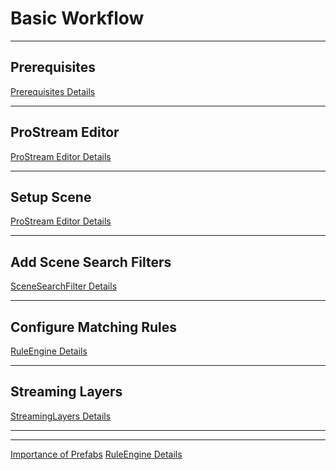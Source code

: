 # Basic Workflow

---------

[//]: # (Important Prequisites: Include PreRequisites.md)

## Prerequisites

<a href="Prerequisites.md" summary="View Additional Details">Prerequisites Details</a>

<include from="Prerequisites.md" element-id="prerequisites_id"/>

---------

[//]: # (Access the ProStream Editor: Include ProStream-Editor.md)

## ProStream Editor

<a href="ProStream-Editor.md" summary="View Additional Details">ProStream Editor Details</a>

<include from="ProStream-Editor.md" element-id="access_prostream_editor_id"/>

---------

[//]: # (Setup Scene: Include ProStream-Editor.md)

## Setup Scene

<a href="ProStream-Editor.md" summary="View Additional Details">ProStream Editor Details</a>

<include from="ProStream-Editor.md" element-id="prostream_editor_setup_id"/>

---------


[//]: # (Add Scene Search Filter To Scene:  Include SceneSearchFilter.md)

## Add Scene Search Filters

<a href="SceneSearchFilter.md" summary="View Additional Details" >SceneSearchFilter Details</a>

<include from="SceneSearchFilter.md" element-id="add_search_filter_id"/>

---------

[//]: # (Configure Match Rules : Include RuleEngine.md)

## Configure Matching Rules

<a href="RuleEngine.md" summary="View Additional Details">RuleEngine Details</a>

<include from="RuleEngine.md" element-id="configure_match_rules_id"></include>

---------

[//]: # (Streaming Layers: Include StreamingLayers.md)

## Streaming Layers

<a href="StreamingLayers.md" summary="View Additional Details">StreamingLayers Details</a>

<include from="StreamingLayers.md" element-id="streaming_layer_id"/>


----------
----------


<seealso>
    <category ref="addInfo">
        <a href="Importance-Of-Prefabs.md">Importance of Prefabs</a>
    </category>
    <category ref="engines">
        <a href="RuleEngine.md">RuleEngine Details</a>
    </category>
</seealso>
